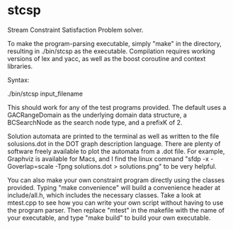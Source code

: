 # stcsp
Stream Constraint Satisfaction Problem solver. 

To make the program-parsing executable, simply "make" in the directory, resulting in ./bin/stcsp as the executable. Compilation requires working versions of lex and yacc, as well as the boost coroutine and context libraries.

Syntax:

./bin/stcsp input_filename

This should work for any of the test programs provided. The default uses a GACRangeDomain as the underlying domain data structure, a BCSearchNode as the search node type, and a prefixK of 2.

Solution automata are printed to the terminal as well as written to the file solusions.dot in the DOT graph description language. There are plenty of software freely available to plot the automata from a .dot file. For example, Graphviz is available for Macs, and I find the linux command "sfdp -x -Goverlap=scale -Tpng solutions.dot > solutions.png" to be very helpful.

You can also make your own constraint program directly using the classes provided. Typing "make convenience" will build a convenience header at include/all.h, which includes the necessary classes. Take a look at mtest.cpp to see how you can write your own script without having to use the program parser. Then replace "mtest" in the makefile with the name of your executable, and type "make build" to build your own executable.
